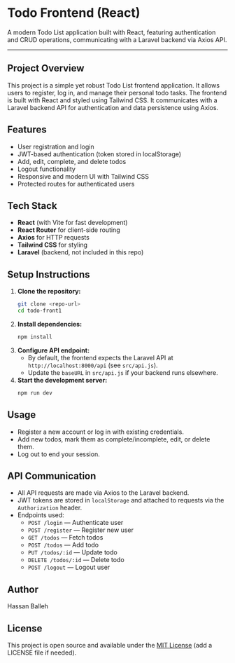 # Todo Frontend (React)

A modern Todo List application built with React, featuring authentication and CRUD operations, communicating with a Laravel backend via Axios API.

---

## Project Overview

This project is a simple yet robust Todo List frontend application. It allows users to register, log in, and manage their personal todo tasks. The frontend is built with React and styled using Tailwind CSS. It communicates with a Laravel backend API for authentication and data persistence using Axios.

## Features

- User registration and login
- JWT-based authentication (token stored in localStorage)
- Add, edit, complete, and delete todos
- Logout functionality
- Responsive and modern UI with Tailwind CSS
- Protected routes for authenticated users

## Tech Stack

- **React** (with Vite for fast development)
- **React Router** for client-side routing
- **Axios** for HTTP requests
- **Tailwind CSS** for styling
- **Laravel** (backend, not included in this repo)

## Setup Instructions

1. **Clone the repository:**
   ```bash
   git clone <repo-url>
   cd todo-front1
   ```
2. **Install dependencies:**
   ```bash
   npm install
   ```
3. **Configure API endpoint:**
   - By default, the frontend expects the Laravel API at `http://localhost:8000/api` (see `src/api.js`).
   - Update the `baseURL` in `src/api.js` if your backend runs elsewhere.
4. **Start the development server:**
   ```bash
   npm run dev
   ```

## Usage

- Register a new account or log in with existing credentials.
- Add new todos, mark them as complete/incomplete, edit, or delete them.
- Log out to end your session.

## API Communication

- All API requests are made via Axios to the Laravel backend.
- JWT tokens are stored in `localStorage` and attached to requests via the `Authorization` header.
- Endpoints used:
  - `POST /login` — Authenticate user
  - `POST /register` — Register new user
  - `GET /todos` — Fetch todos
  - `POST /todos` — Add todo
  - `PUT /todos/:id` — Update todo
  - `DELETE /todos/:id` — Delete todo
  - `POST /logout` — Logout user

## Author

Hassan Balleh

## License

This project is open source and available under the [MIT License](LICENSE) (add a LICENSE file if needed).
